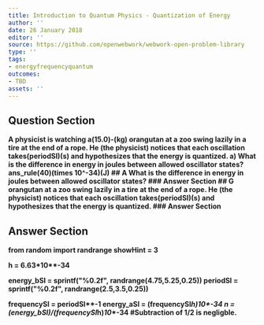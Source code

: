 ```yaml
---
title: Introduction to Quantum Physics - Quantization of Energy
author: ''
date: 26 January 2018
editor: ''
source: https://github.com/openwebwork/webwork-open-problem-library
type: ''
tags:
- energyfrequencyquantum
outcomes:
- TBD
assets: ''
---
```


## Question Section 

<b>
A physicist is watching a(15.0)-(kg) orangutan at a zoo swing lazily in a tire at the end of a rope. He (the physicist) notices that each oscillation takes(periodSI)(s) and hypothesizes that the energy is quantized.
a) What is the difference in energy in joules between allowed oscillator states?
ans_rule(40)(times 10^-34)(J)
## A
What is the difference in energy in joules between allowed oscillator states?
### Answer Section
## G
orangutan at a zoo swing lazily in a tire at the end of a rope. He (the physicist) notices that each oscillation takes(periodSI)(s) and hypothesizes that the energy is quantized.
### Answer Section


## Answer Section

from random import randrange
showHint = 3

h = 6.63*10**-34

energy_bSI = sprintf("%0.2f", randrange(4.75,5.25,0.25))
periodSI = sprintf("%0.2f", randrange(2.5,3.5,0.25))

frequencySI = periodSI**-1
energy_aSI = (frequencySI*h)*10**-34
n = (energy_bSI)/(frequencySI*h)*10**-34  #Subtraction of 1/2 is negligble.